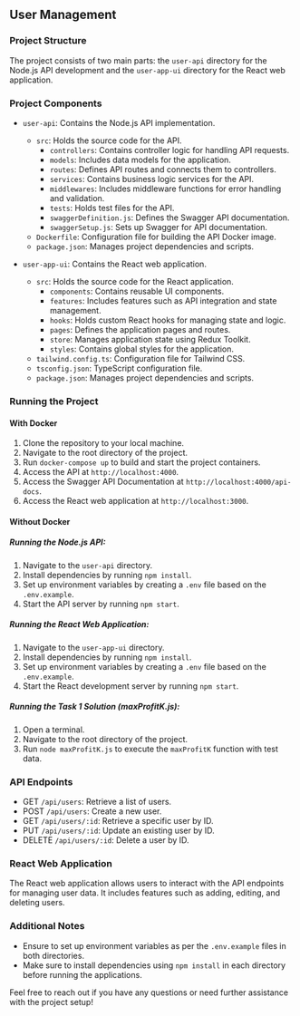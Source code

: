 ## User Management

### Project Structure
The project consists of two main parts: the `user-api` directory for the Node.js API development and the `user-app-ui` directory for the React web application.

### Project Components
- `user-api`: Contains the Node.js API implementation.
  - `src`: Holds the source code for the API.
    - `controllers`: Contains controller logic for handling API requests.
    - `models`: Includes data models for the application.
    - `routes`: Defines API routes and connects them to controllers.
    - `services`: Contains business logic services for the API.
    - `middlewares`: Includes middleware functions for error handling and validation.
    - `tests`: Holds test files for the API.
    - `swaggerDefinition.js`: Defines the Swagger API documentation.
    - `swaggerSetup.js`: Sets up Swagger for API documentation.
  - `Dockerfile`: Configuration file for building the API Docker image.
  - `package.json`: Manages project dependencies and scripts.

- `user-app-ui`: Contains the React web application.
  - `src`: Holds the source code for the React application.
    - `components`: Contains reusable UI components.
    - `features`: Includes features such as API integration and state management.
    - `hooks`: Holds custom React hooks for managing state and logic.
    - `pages`: Defines the application pages and routes.
    - `store`: Manages application state using Redux Toolkit.
    - `styles`: Contains global styles for the application.
  - `tailwind.config.ts`: Configuration file for Tailwind CSS.
  - `tsconfig.json`: TypeScript configuration file.
  - `package.json`: Manages project dependencies and scripts.

### Running the Project
#### With Docker
1. Clone the repository to your local machine.
2. Navigate to the root directory of the project.
3. Run `docker-compose up` to build and start the project containers.
4. Access the API at `http://localhost:4000`.
5. Access the Swagger API Documentation at `http://localhost:4000/api-docs`.
6. Access the React web application at `http://localhost:3000`.

#### Without Docker
##### Running the Node.js API:
1. Navigate to the `user-api` directory.
2. Install dependencies by running `npm install`.
3. Set up environment variables by creating a `.env` file based on the `.env.example`.
4. Start the API server by running `npm start`.

##### Running the React Web Application:
1. Navigate to the `user-app-ui` directory.
2. Install dependencies by running `npm install`.
3. Set up environment variables by creating a `.env` file based on the `.env.example`.
4. Start the React development server by running `npm start`.

##### Running the Task 1 Solution (maxProfitK.js):
1. Open a terminal.
2. Navigate to the root directory of the project.
3. Run `node maxProfitK.js` to execute the `maxProfitK` function with test data.

### API Endpoints
- GET `/api/users`: Retrieve a list of users.
- POST `/api/users`: Create a new user.
- GET `/api/users/:id`: Retrieve a specific user by ID.
- PUT `/api/users/:id`: Update an existing user by ID.
- DELETE `/api/users/:id`: Delete a user by ID.

### React Web Application
The React web application allows users to interact with the API endpoints for managing user data. It includes features such as adding, editing, and deleting users.

### Additional Notes
- Ensure to set up environment variables as per the `.env.example` files in both directories.
- Make sure to install dependencies using `npm install` in each directory before running the applications.

Feel free to reach out if you have any questions or need further assistance with the project setup!